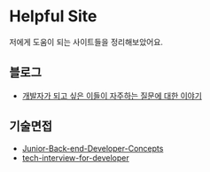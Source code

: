 # Helpful Site

저에게 도움이 되는 사이트들을 정리해보았어요.

## 블로그

- [개발자가 되고 싶은 이들이 자주하는 질문에 대한 이야기]("https://catsbi.oopy.io/5d96b825-84ab-4419-9b03-720e7f591a29")

## 기술면접

- [Junior-Back-end-Developer-Concepts]("https://github.com/Lob-dev/Junior-Back-end-Developer-Concepts")
- [tech-interview-for-developer]("https://github.com/gyoogle/tech-interview-for-developer")
